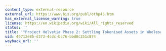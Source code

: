 ```yaml
---
content_type: external-resource
external_url: https://www.bis.org/publ/othp45.htm
has_external_license_warning: true
license: https://en.wikipedia.org/wiki/All_rights_reserved
status: ''
title: '"Project Helvetia Phase 2: Settling Tokenised Assets in Wholesale CBDC."'
uid: 46712e85-d373-4cdc-bc76-bbd8c251c874
wayback_url: ''
---
```

